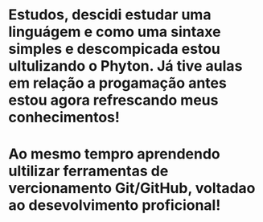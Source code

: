 # Estudos, descidi estudar uma linguágem e como uma sintaxe simples e  descompicada estou ultulizando o Phyton. Já tive aulas em relação a progamação antes estou agora refrescando meus conhecimentos!
# Ao mesmo tempro aprendendo ultilizar ferramentas de vercionamento Git/GitHub, voltadao ao desevolvimento proficional!
